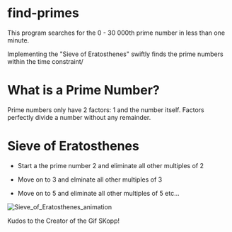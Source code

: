 # find-primes
This program searches for the 0 - 30 000th prime number in less than one minute.

Implementing the "Sieve of Eratosthenes" swiftly finds the prime numbers within the time constraint/

# What is a Prime Number?
Prime numbers only have 2 factors: 1 and the number itself. Factors perfectly divide a number without any remainder.


# Sieve of Eratosthenes
- Start a the prime number 2 and eliminate all other multiples of 2

- Move on to 3 and elminate all other multiples of 3

- Move on to 5 and eliminate all other multiples of 5 etc...


![Sieve_of_Eratosthenes_animation](https://user-images.githubusercontent.com/59797227/105047827-d26d9f00-5a38-11eb-8242-3ca2cbfda342.gif)


Kudos to the Creator of the Gif SKopp!
